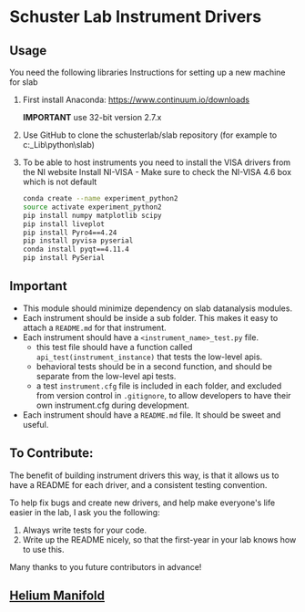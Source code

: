 # Schuster Lab Instrument Drivers

## Usage

You need the following libraries
Instructions for setting up a new machine for slab

1. First install Anaconda: https://www.continuum.io/downloads

    **IMPORTANT** use 32-bit version 2.7.x
2. Use GitHub to clone the schusterlab/slab repository (for example to c:\_Lib\python\slab)
3. To be able to host instruments you need to install the VISA drivers from the NI website
Install NI-VISA - Make sure to check the NI-VISA 4.6 box which is not default
    
    ```bash
    conda create --name experiment_python2
    source activate experiment_python2
    pip install numpy matplotlib scipy 
    pip install liveplot
    pip install Pyro4==4.24
    pip install pyvisa pyserial
    conda install pyqt==4.11.4
    pip install PySerial
    ```

## Important

- This module should minimize dependency on slab datanalysis modules.
- Each instrument should be inside a sub folder. This makes it easy to attach a `README.md` for that instrument.
- Each instrument should have a `<instrument_name>_test.py` file.
   - this test file should have a function called `api_test(instrument_instance)` that tests the low-level apis.
   - behavioral tests should be in a second function, and should be separate from the low-level api tests.
   - a test `instrument.cfg` file is included in each folder, and excluded from version control in `.gitignore`, to allow developers to have their own instrument.cfg during development.
- Each instrument should have a `README.md` file. It should be sweet and useful.

## To Contribute:

The benefit of building instrument drivers this way, is that it allows us to have a README for each driver, and a consistent testing convention.

To help fix bugs and create new drivers, and help make everyone's life easier in the lab, I ask you the following:

1. Always write tests for your code.
2. Write up the README nicely, so that the first-year in your lab knows how to use this.

Many thanks to you future contributors in advance!

## [Helium Manifold](relaybox/heliummanifold.py)


